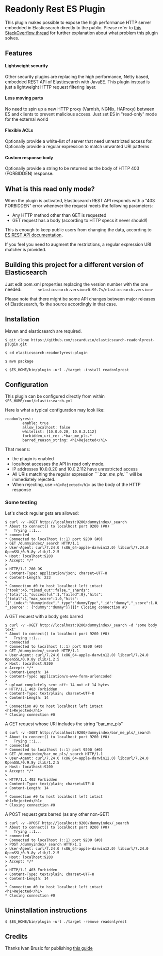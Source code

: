 # Readonly Rest ES Plugin

This plugin makes possible to expose the high performance HTTP server embedded in Elasticsearch directly to the public.
Please refer to [this StackOverflow thread](http://stackoverflow.com/questions/20406707/using-cloudfront-to-expose-elasticsearch-rest-api-in-read-only-get-head "StackOverflow") for further explanation about what problem this plugin solves.

## Features

#### Lightweight security
Other security plugins are replacing the high performance, Netty based, embedded REST API of Elasticsearch with JavaEE.
This plugin instead is just a lightweight HTTP request filtering layer.

#### Less moving parts
No need to spin up a new HTTP proxy (Varnish, NGNix, HAProxy) between ES and clients to prevent malicious access. Just set ES in "read-only" mode for the external world 

#### Flexible ACLs
Optionally provide a white-list of server that need unrestricted access for.
Optionally provide a regular expression to match unwanted URI patterns

#### Custom response body
Optionally provide a string to be returned as the body of HTTP 403 (FORBIDDEN) response.

## What is this read only mode?
When the plugin is activated, Elasticsearch REST API responds with a "403 FORBIDDEN" error whenever the request meets the following parameters:

*  Any HTTP method other than GET is requested
*  GET request has a body (according to HTTP specs it never should!)

This is enough to keep public users from changing the data, according to [ES REST API documentation](http://www.elasticsearch.org/guide/en/elasticsearch/reference/current/docs.html).

If you feel you need to augment the restrictions, a regular expression URI matcher is provided.

## Building this project for a different version of Elasticsearch
Just edit pom.xml properties replacing the version number with the one needed:
```        <elasticsearch.version>0.90.7</elasticsearch.version> ```

Please note that there might be some API changes between major releases of Elasticsearch, fix the source accordingly in that case.

## Installation
Maven and elasticsearch are required.

```$ git clone https://github.com/sscarduzio/elasticsearch-readonlyrest-plugin.git```

```$ cd elasticsearch-readonlyrest-plugin```

```$ mvn package```

```$ $ES_HOME/bin/plugin -url ./target -install readonlyrest```


## Configuration
This plugin can be configured directly from within ``` $ES_HOME/conf/elasticsearch.yml```

Here is what a typical configuration may look like:
```
readonlyrest:
        enable: true
        allow_localhost: false
        whitelist: [10.0.0.20, 10.0.2.112]
        forbidden_uri_re: .*bar_me_pls.*
        barred_reason_string: <h1>Rejected</h1>

```

That means:
* the plugin is enabled
* localhost accesses the API in read only mode.
* IP addresses 10.0.0.20 and 10.0.2.112 have unrestricted access
* All URIs matching the regular expression ´´´.*bar_me_pls.*´´´ will be immediately rejected. 
* When rejecting, use ```<h1>Rejected</h1>``` 
as the body of the HTTP response 

### Some testing 

Let's check regular gets are allowed:

```
$ curl -v -XGET http://localhost:9200/dummyindex/_search
* About to connect() to localhost port 9200 (#0)
*   Trying ::1...
* connected
* Connected to localhost (::1) port 9200 (#0)
> GET /dummyindex/_search HTTP/1.1
> User-Agent: curl/7.24.0 (x86_64-apple-darwin12.0) libcurl/7.24.0 OpenSSL/0.9.8y zlib/1.2.5
> Host: localhost:9200
> Accept: */*
>
< HTTP/1.1 200 OK
< Content-Type: application/json; charset=UTF-8
< Content-Length: 223
<
* Connection #0 to host localhost left intact
{"took":45,"timed_out":false,"_shards":{"total":1,"successful":1,"failed":0},"hits":{"total":1,"max_score":1.0,"hits":[{"_index":"dummyindex","_type":"dummyType","_id":"dummy","_score":1.0, "_source" : {"dummy":"dummy"}}]}}* Closing connection #0
```

A GET request with a body gets barred

```
$ curl -v -XGET http://localhost:9200/dummyindex/_search -d 'some body text'
* About to connect() to localhost port 9200 (#0)
*   Trying ::1...
* connected
* Connected to localhost (::1) port 9200 (#0)
> GET /dummyindex/_search HTTP/1.1
> User-Agent: curl/7.24.0 (x86_64-apple-darwin12.0) libcurl/7.24.0 OpenSSL/0.9.8y zlib/1.2.5
> Host: localhost:9200
> Accept: */*
> Content-Length: 14
> Content-Type: application/x-www-form-urlencoded
>
* upload completely sent off: 14 out of 14 bytes
< HTTP/1.1 403 Forbidden
< Content-Type: text/plain; charset=UTF-8
< Content-Length: 14
<
* Connection #0 to host localhost left intact
<h1>Rejected</h1>
* Closing connection #0
```

A GET request whose URI includes the string "bar_me_pls"
```
$ curl -v -XGET http://localhost:9200/dummyindex/bar_me_pls/_search
* About to connect() to localhost port 9200 (#0)
*   Trying ::1...
* connected
* Connected to localhost (::1) port 9200 (#0)
> GET /dummyindex/bar_me_pls/_search HTTP/1.1
> User-Agent: curl/7.24.0 (x86_64-apple-darwin12.0) libcurl/7.24.0 OpenSSL/0.9.8y zlib/1.2.5
> Host: localhost:9200
> Accept: */*
>
< HTTP/1.1 403 Forbidden
< Content-Type: text/plain; charset=UTF-8
< Content-Length: 14
<
* Connection #0 to host localhost left intact
<h1>Rejected</h1>
* Closing connection #0
```

A POST request gets barred (as any other non-GET)

```
$ curl -v -XPOST http://localhost:9200/dummyindex/_search
* About to connect() to localhost port 9200 (#0)
*   Trying ::1...
* connected
* Connected to localhost (::1) port 9200 (#0)
> POST /dummyindex/_search HTTP/1.1
> User-Agent: curl/7.24.0 (x86_64-apple-darwin12.0) libcurl/7.24.0 OpenSSL/0.9.8y zlib/1.2.5
> Host: localhost:9200
> Accept: */*
>
< HTTP/1.1 403 Forbidden
< Content-Type: text/plain; charset=UTF-8
< Content-Length: 14
<
* Connection #0 to host localhost left intact
<h1>Rejected</h1>
* Closing connection #0
```

## Uninstallation instructions
```$ $ES_HOME/bin/plugin -url ./target -remove readonlyrest```

## Credits
Thanks Ivan Brusic for publishing [this guide](http://blog.brusic.com/2011/09/create-pluggable-rest-endpoints-in.html "Ivan Brusic blog")
